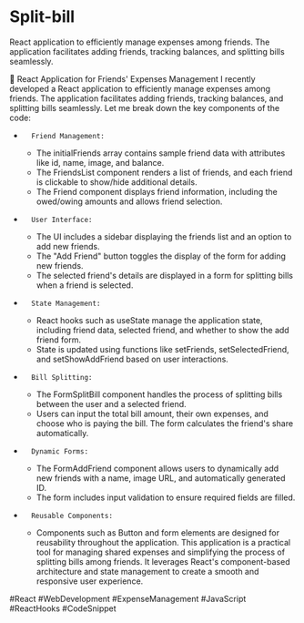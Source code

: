 # Split-bill
React application to efficiently manage expenses among friends. The application facilitates adding friends, tracking balances, and splitting bills seamlessly. 


🚀 React Application for Friends' Expenses Management
I recently developed a React application to efficiently manage expenses among friends. The application facilitates adding friends, tracking balances, and splitting bills seamlessly. Let me break down the key components of the code:
* 		Friend Management:
    * The initialFriends array contains sample friend data with attributes like id, name, image, and balance.
    * The FriendsList component renders a list of friends, and each friend is clickable to show/hide additional details.
    * The Friend component displays friend information, including the owed/owing amounts and allows friend selection.
* 		User Interface:
    * The UI includes a sidebar displaying the friends list and an option to add new friends.
    * The "Add Friend" button toggles the display of the form for adding new friends.
    * The selected friend's details are displayed in a form for splitting bills when a friend is selected.
* 		State Management:
    * React hooks such as useState manage the application state, including friend data, selected friend, and whether to show the add friend form.
    * State is updated using functions like setFriends, setSelectedFriend, and setShowAddFriend based on user interactions.
* 		Bill Splitting:
    * The FormSplitBill component handles the process of splitting bills between the user and a selected friend.
    * Users can input the total bill amount, their own expenses, and choose who is paying the bill. The form calculates the friend's share automatically.
* 		Dynamic Forms:
    * The FormAddFriend component allows users to dynamically add new friends with a name, image URL, and automatically generated ID.
    * The form includes input validation to ensure required fields are filled.
* 		Reusable Components:
    * Components such as Button and form elements are designed for reusability throughout the application.
This application is a practical tool for managing shared expenses and simplifying the process of splitting bills among friends. It leverages React's component-based architecture and state management to create a smooth and responsive user experience.



#React #WebDevelopment #ExpenseManagement #JavaScript #ReactHooks #CodeSnippet
